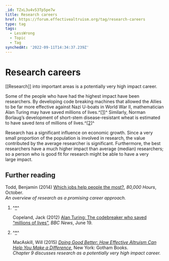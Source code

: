 ```yaml
---
_id: TZxL3u4v53Tp5pe7w
title: Research careers
href: https://forum.effectivealtruism.org/tag/research-careers
type: tag
tags:
  - LessWrong
  - Topic
  - Tag
synchedAt: '2022-09-11T14:34:37.239Z'
---
```

# Research careers

[[Research]] into important areas is a potentially very high impact career.

Some of the people who have had the highest impact have been researchers. By developing code breaking machines that allowed the Allies to be far more effective against Nazi U-boats in World War II, mathematician Alan Turing may have saved millions of lives.^[\[1\]](#fnir2soclldq)^ Similarly, Norman Borlaug’s development of short-stem disease-resistant wheat is estimated to have saved *tens* of millions of lives.^[\[2\]](#fnvui8je85b9h)^

Research has a significant influence on economic growth. Since a very small proportion of the population is involved in research, the value contributed by the average researcher is significant. Furthermore, the best researchers have a much higher impact than average (median) researchers; so a person who is good fit for research might be able to have a very large impact.

Further reading
---------------

Todd, Benjamin (2014) [Which jobs help people the most?](https://80000hours.org/career-guide/high-impact-jobs/), *80,000 Hours*, October.  
*An overview of research as a promising career approach.*

1.  ^**[^](#fnrefir2soclldq)**^
    
    Copeland, Jack (2012) [Alan Turing: The codebreaker who saved “millions of lives”](https://www.bbc.com/news/technology-18419691), *BBC News*, June 19.
    
2.  ^**[^](#fnrefvui8je85b9h)**^
    
    MacAskill, Will (2015) [*Doing Good Better: How Effective Altruism Can Help You Make a Difference*](https://en.wikipedia.org/wiki/Special:BookSources/9781592409662), New York: Gotham Books.  
    *Chapter 9 discusses research as a potentially very high impact career.*